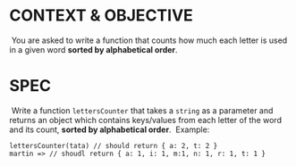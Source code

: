 # CONTEXT & OBJECTIVE

​
You are asked to write a function that counts how much each letter is used in a given word **sorted by alphabetical order**.
​

# SPEC

​
Write a function `lettersCounter` that takes a `string` as a parameter and returns an object which contains keys/values from each letter of the word and its count, **sorted by alphabetical order**.
​
Example:
​

```
lettersCounter(tata) // should return { a: 2, t: 2 }
martin => // shoudl return { a: 1, i: 1, m:1, n: 1, r: 1, t: 1 }
```

